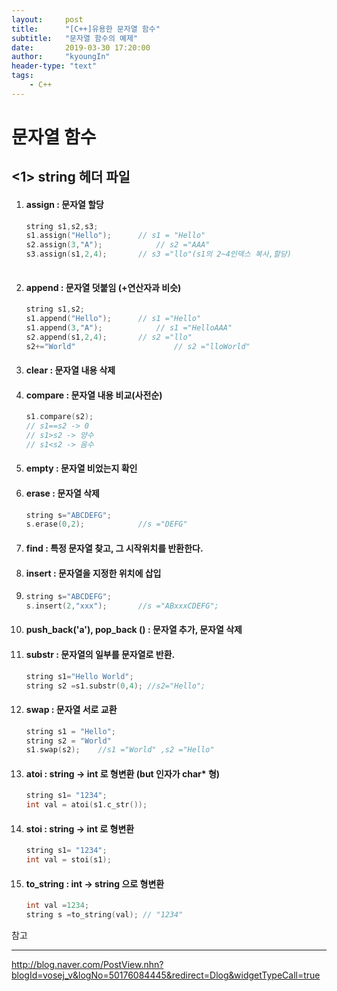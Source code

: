 ```yaml
---
layout:     post
title:      "[C++]유용한 문자열 함수"
subtitle:   "문자열 함수의 예제"
date:       2019-03-30 17:20:00
author:     "kyoungIn"
header-type: "text"
tags:
    - C++
---
```






# 문자열 함수

## <1> string 헤더 파일

1. #### assign : 문자열 할당 

   ```cpp
   string s1,s2,s3;
   s1.assign("Hello");		// s1 = "Hello"
   s2.assign(3,"A");			// s2 ="AAA"
   s3.assign(s1,2,4);		// s3 ="llo"(s1의 2~4인덱스 복사,할당)
    
   ```

2. #### append : 문자열 덧붙임 (+연산자과 비슷)

   ```cpp
   string s1,s2;
   s1.append("Hello");		// s1 ="Hello"
   s1.append(3,"A");			// s1 ="HelloAAA"
   s2.append(s1,2,4);		// s2 ="llo"
   s2+="World"						// s2 ="lloWorld"
   
   ```

3. #### clear : 문자열 내용 삭제

4. #### compare : 문자열 내용 비교(사전순)

   ```cpp
   s1.compare(s2); 
   // s1==s2 -> 0
   // s1>s2	-> 양수
   // s1<s2	-> 음수
   ```

5. #### empty : 문자열 비었는지 확인

6. #### erase : 문자열 삭제

   ```cpp
   string s="ABCDEFG";
   s.erase(0,2);			//s ="DEFG"
   ```



7. #### find : 특정 문자열 찾고, 그 시작위치를 반환한다.

8. #### insert : 문자열을 지정한 위치에 삽입

9. ```cpp
   string s="ABCDEFG";
   s.insert(2,"xxx"); 		//s ="ABxxxCDEFG";
   ```



9. #### push_back('a'), pop_back ()  : 문자열 추가, 문자열 삭제

10. #### substr : 문자열의 일부를 문자열로 반환.

    ```cpp
    string s1="Hello World";
    string s2 =s1.substr(0,4); //s2="Hello";
    ```

11. #### swap : 문자열 서로 교환

    ```cpp
    string s1 = "Hello";
    string s2 = "World"
    s1.swap(s2);	//s1 ="World" ,s2 ="Hello"
    ```

12. #### atoi : string -> int 로 형변환 (but 인자가 char* 형)

    ```cpp
    string s1= "1234";
    int val = atoi(s1.c_str());
    ```

13. #### stoi : string -> int 로 형변환

    ```cpp
    string s1= "1234";
    int val = stoi(s1);
    ```

14. #### to_string : int -> string 으로 형변환

    ```cpp
    int val =1234;
    string s =to_string(val); // "1234"
    ```





참고

---

http://blog.naver.com/PostView.nhn?blogId=vosej_v&logNo=50176084445&redirect=Dlog&widgetTypeCall=true